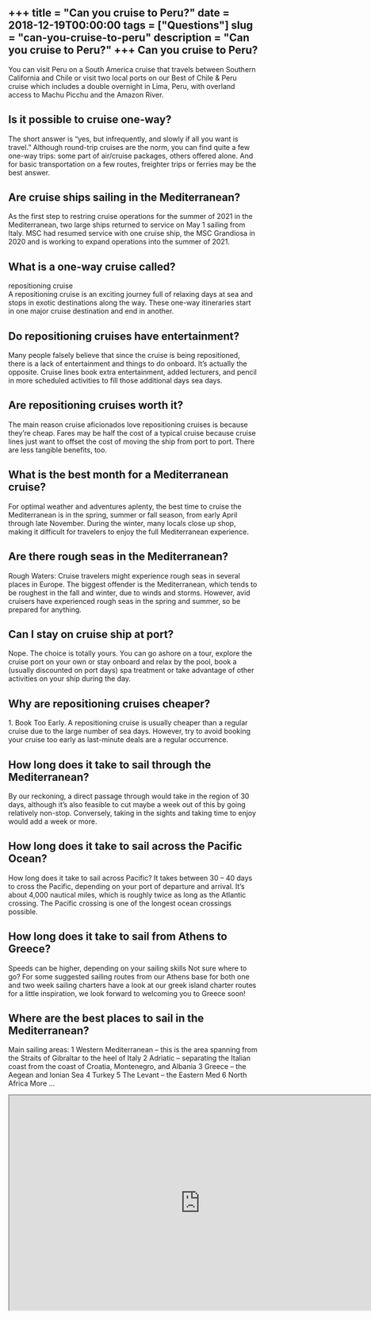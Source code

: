 +++
title = "Can you cruise to Peru?"
date = 2018-12-19T00:00:00
tags = ["Questions"]
slug = "can-you-cruise-to-peru"
description = "Can you cruise to Peru?"
+++
Can you cruise to Peru?
-----------------------

You can visit Peru on a South America cruise that travels between Southern California and Chile or visit two local ports on our Best of Chile &amp; Peru cruise which includes a double overnight in Lima, Peru, with overland access to Machu Picchu and the Amazon River.

Is it possible to cruise one-way?
---------------------------------

The short answer is “yes, but infrequently, and slowly if all you want is travel.” Although round-trip cruises are the norm, you can find quite a few one-way trips: some part of air/cruise packages, others offered alone. And for basic transportation on a few routes, freighter trips or ferries may be the best answer.

Are cruise ships sailing in the Mediterranean?
----------------------------------------------

As the first step to restring cruise operations for the summer of 2021 in the Mediterranean, two large ships returned to service on May 1 sailing from Italy. MSC had resumed service with one cruise ship, the MSC Grandiosa in 2020 and is working to expand operations into the summer of 2021.

What is a one-way cruise called?
--------------------------------

repositioning cruise  
A repositioning cruise is an exciting journey full of relaxing days at sea and stops in exotic destinations along the way. These one-way itineraries start in one major cruise destination and end in another.

Do repositioning cruises have entertainment?
--------------------------------------------

Many people falsely believe that since the cruise is being repositioned, there is a lack of entertainment and things to do onboard. It’s actually the opposite. Cruise lines book extra entertainment, added lecturers, and pencil in more scheduled activities to fill those additional days sea days.

Are repositioning cruises worth it?
-----------------------------------

The main reason cruise aficionados love repositioning cruises is because they’re cheap. Fares may be half the cost of a typical cruise because cruise lines just want to offset the cost of moving the ship from port to port. There are less tangible benefits, too.

What is the best month for a Mediterranean cruise?
--------------------------------------------------

For optimal weather and adventures aplenty, the best time to cruise the Mediterranean is in the spring, summer or fall season, from early April through late November. During the winter, many locals close up shop, making it difficult for travelers to enjoy the full Mediterranean experience.

Are there rough seas in the Mediterranean?
------------------------------------------

Rough Waters: Cruise travelers might experience rough seas in several places in Europe. The biggest offender is the Mediterranean, which tends to be roughest in the fall and winter, due to winds and storms. However, avid cruisers have experienced rough seas in the spring and summer, so be prepared for anything.

Can I stay on cruise ship at port?
----------------------------------

Nope. The choice is totally yours. You can go ashore on a tour, explore the cruise port on your own or stay onboard and relax by the pool, book a (usually discounted on port days) spa treatment or take advantage of other activities on your ship during the day.

Why are repositioning cruises cheaper?
--------------------------------------

1\. Book Too Early. A repositioning cruise is usually cheaper than a regular cruise due to the large number of sea days. However, try to avoid booking your cruise too early as last-minute deals are a regular occurrence.

How long does it take to sail through the Mediterranean?
--------------------------------------------------------

By our reckoning, a direct passage through would take in the region of 30 days, although it’s also feasible to cut maybe a week out of this by going relatively non-stop. Conversely, taking in the sights and taking time to enjoy would add a week or more.

How long does it take to sail across the Pacific Ocean?
-------------------------------------------------------

How long does it take to sail across Pacific? It takes between 30 – 40 days to cross the Pacific, depending on your port of departure and arrival. It’s about 4,000 nautical miles, which is roughly twice as long as the Atlantic crossing. The Pacific crossing is one of the longest ocean crossings possible.

How long does it take to sail from Athens to Greece?
----------------------------------------------------

Speeds can be higher, depending on your sailing skills Not sure where to go? For some suggested sailing routes from our Athens base for both one and two week sailing charters have a look at our greek island charter routes for a little inspiration, we look forward to welcoming you to Greece soon!

Where are the best places to sail in the Mediterranean?
-------------------------------------------------------

 Main sailing areas: 1 Western Mediterranean – this is the area spanning from the Straits of Gibraltar to the heel of Italy 2 Adriatic – separating the Italian coast from the coast of Croatia, Montenegro, and Albania 3 Greece – the Aegean and Ionian Sea 4 Turkey 5 The Levant – the Eastern Med 6 North Africa More …

<iframe allow="accelerometer; autoplay; clipboard-write; encrypted-media; gyroscope; picture-in-picture" allowfullscreen="" class="__youtube_prefs__  epyt-is-override  no-lazyload" data-no-lazy="1" data-origheight="433" data-origwidth="770" data-skipgform_ajax_framebjll="" height="433" id="_ytid_78804" loading="lazy" src="https://www.youtube.com/embed/63uZm_RVBzg?enablejsapi=1&autoplay=0&cc_load_policy=0&cc_lang_pref=&iv_load_policy=1&loop=0&modestbranding=0&rel=1&fs=1&playsinline=0&autohide=2&theme=dark&color=red&controls=1&" title="YouTube player" width="770"></iframe>